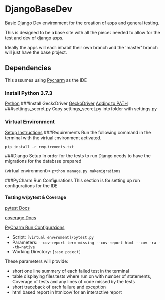 # DjangoBaseDev
Basic Django Dev environment for the creation of apps and general testing.

This is designed to be a base site with all the pieces needed to allow for the test and dev of django apps.

Ideally the apps will each inhabit their own branch and the 'master' branch will just have the base project.

## Dependencies
This assumes using [Pycharm](https://www.jetbrains.com/pycharm/download/) as the IDE
### Install Python 3.7.3
[Python](https://www.python.org/downloads/release/python-373/)
###Install GeckoDriver
[GeckoDriver](https://github.com/mozilla/geckodriver/releases)
[Adding to PATH](https://www.softwaretestinghelp.com/geckodriver-selenium-tutorial/)
###settings_secret.py
Copy settings_secret.py into folder with settings.py
### Virtual Environment
[Setup Instructions](https://www.jetbrains.com/help/pycharm-edu/creating-virtual-environment.html)
###Requirements
Run the following command in the terminal with the virtual environment activated.

`pip install -r requirements.txt`

###Django Setup
In order for the tests to run Django needs to have the migrations for the database prepared

(virtual environment)> `python manage.py makemigrations`

###PyCharm Run Configurations
This section is for setting up run configurations for the IDE

#### Testing w/pytest & Coverage

[pytest Docs](https://docs.pytest.org/en/latest/)

[coverage Docs](https://coverage.readthedocs.io/en/v4.5.x/)

[PyCharm Run Configurations](https://www.jetbrains.com/help/pycharm/creating-and-editing-run-debug-configurations.html)
* Script: `[virtual enveroment]/pytest.py`
* Parameters: `--cov-report term-missing --cov-report html --cov -ra --tb=native`
* Working Directory: `[base poject]`

These parameters will provide:
 * short one line summery of each failed test in the terminal
 * table displaying files tests where run on with number of statements, Coverage of tests and any lines of code missed by the tests
 * short traceback of each failure and exception
 * html based report in htmlcov/ for an interactive report